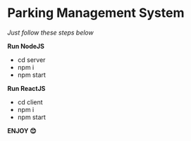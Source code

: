 # Parking Management System

*Just follow these steps below*

**Run NodeJS**
 - cd server
 - npm i
 - npm start

**Run ReactJS**
 - cd client
 - npm i
 - npm start

**ENJOY 😊**
